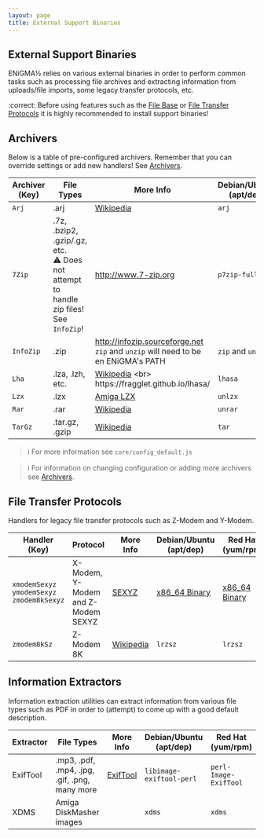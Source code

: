 ```yaml
---
layout: page
title: External Support Binaries
---
```


## External Support Binaries
ENiGMA½ relies on various external binaries in order to perform common tasks such as processing file archives and extracting information from uploads/file imports, some legacy transfer protocols, etc.

:correct: Before using features such as the [File Base](../filebase/index.md) or [File Transfer Protocols](../configuration/file-transfer-protocols.md) it is highly recommended to install support binaries!

## Archivers
Below is a table of pre-configured archivers. Remember that you can override settings or add new handlers! See [Archivers](archivers.md).

| Archiver (Key) | File Types | More Info | Debian/Ubuntu (apt/dep) | Red Hat (yum/rpm) | Windows |
|----------|---------|-----------|-------------------------|-------------------|---------|
| `Arj` | .arj | [Wikipedia](https://en.wikipedia.org/wiki/ARJ) | `arj` | `arj` | [ARJ](http://arj.sourceforge.net/) |
| `7Zip` | .7z, .bzip2, .gzip/.gz, etc.<br>:warning: Does not attempt to handle zip files! See `InfoZip`! | http://www.7-zip.org | `p7zip-full` | `p7zip-full` | [7-zip](http://www.7-zip.org/) |
| `InfoZip` | .zip | http://infozip.sourceforge.net <br>`zip` and `unzip` will need to be en ENiGMA's PATH | `zip` and `unzip` | `zip` and `unzip` | [InfoZip](http://infozip.sourceforge.net/) |
| `Lha` | .lza, .lzh, etc. | [Wikipedia](https://en.wikipedia.org/wiki/LHA_(file_format)) <br> https://fragglet.github.io/lhasa/ | `lhasa` | `lhasa` | [Win32 binaries](https://soulsphere.org/projects/lhasa/win32/) |
| `Lzx` | .lzx | [Amiga LZX](https://en.wikipedia.org/wiki/LZX_(algorithm)#Amiga_LZX) | `unlzx` | `unlzx` | [Source](http://xavprods.free.fr/lzx/) |
| `Rar` | .rar | [Wikipedia](https://en.wikipedia.org/wiki/RAR_(file_format)) | `unrar` | `unrar`| [RARLAB](https://www.rarlab.com/) |
| `TarGz` | .tar.gz, .gzip | [Wikipedia](https://en.wikipedia.org/wiki/Gzip) | `tar` | `tar` | [TAR.EXE](https://ss64.com/nt/tar.html)


> :information_source: For more information see `core/config_default.js`

> :information_source: For information on changing configuration or adding more archivers see [Archivers](archivers.md).

## File Transfer Protocols
Handlers for legacy file transfer protocols such as Z-Modem and Y-Modem.

| Handler (Key) | Protocol | More Info | Debian/Ubuntu (apt/dep) | Red Hat (yum/rpm) | Windows |
|----------|---------|-----------|-------------------------|-------------------|---------|
| `xmodemSexyz`<br>`ymodemSexyz`<br>`zmodem8kSexyz` | X-Modem, Y-Modem and Z-Modem SEXYZ | [SEXYZ](http://www.synchro.net/docs/sexyz.txt) | [x86_64 Binary](https://l33t.codes/outgoing/sexyz) | [x86_64 Binary](https://l33t.codes/outgoing/sexyz) | [Synchronet FTP](ftp://ftp.synchro.net/) |
| `zmodem8kSz` | Z-Modem 8K | [Wikipedia](https://en.wikipedia.org/wiki/ZMODEM) | `lrzsz` | `lrzsz` | Unknown |


## Information Extractors
Information extraction utilities can extract information from various file types such as PDF in order to (attempt) to come up with a good default description.

| Extractor | File Types | More Info | Debian/Ubuntu (apt/dep) | Red Hat (yum/rpm) | Windows |
|----------|---------|-----------|-------------------------|-------------------|---------|
| ExifTool | .mp3, .pdf, .mp4, .jpg, .gif, .png, many more | [ExifTool](https://www.sno.phy.queensu.ca/~phil/) | `libimage-exiftool-perl` | `perl-Image-ExifTool` | Unknown |
| XDMS | Amiga DiskMasher images | | `xdms` | `xdms` | Unknown
